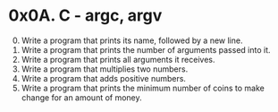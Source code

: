 # 0x0A. C - argc, argv

0. Write a program that prints its name, followed by a new line.<br />
1. Write a program that prints the number of arguments passed into it.<br />
2. Write a program that prints all arguments it receives.<br />
3. Write a program that multiplies two numbers.<br />
4. Write a program that adds positive numbers.<br />
5. Write a program that prints the minimum number of coins to make change for an amount of money.
